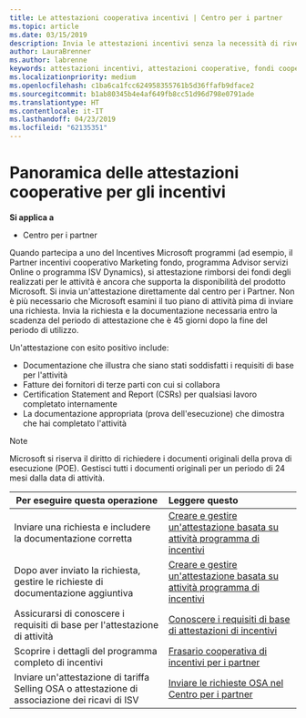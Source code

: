 ```yaml
---
title: Le attestazioni cooperativa incentivi | Centro per i partner
ms.topic: article
ms.date: 03/15/2019
description: Invia le attestazioni incentivi senza la necessità di rivedere prima il tuo piano di attività.
author: LauraBrenner
ms.author: labrenne
keywords: attestazioni incentivi, attestazioni cooperative, fondi cooperativi
ms.localizationpriority: medium
ms.openlocfilehash: c1ba6ca1fcc624958355761b5d36ffafb9dface2
ms.sourcegitcommit: b1ab80345b4e4af649fb8cc51d96d798e0791ade
ms.translationtype: HT
ms.contentlocale: it-IT
ms.lasthandoff: 04/23/2019
ms.locfileid: "62135351"
---
```

# <a name="incentives-co-op-claims-overview"></a>Panoramica delle attestazioni cooperative per gli incentivi

**Si applica a**

- Centro per i partner

Quando partecipa a uno del Incentives Microsoft programmi (ad esempio, il Partner incentivi cooperativo Marketing fondo, programma Advisor servizi Online o programma ISV Dynamics), si attestazione rimborsi dei fondi degli realizzati per le attività è ancora che supporta la disponibilità del prodotto Microsoft. Si invia un'attestazione direttamente dal centro per i Partner. Non è più necessario che Microsoft esamini il tuo piano di attività pima di inviare una richiesta. Invia la richiesta e la documentazione necessaria entro la scadenza del periodo di attestazione che è 45 giorni dopo la fine del periodo di utilizzo. 

Un'attestazione con esito positivo include:

- Documentazione che illustra che siano stati soddisfatti i requisiti di base per l'attività
- Fatture dei fornitori di terze parti con cui si collabora
- Certification Statement and Report (CSRs) per qualsiasi lavoro completato internamente
- La documentazione appropriata (prova dell'esecuzione) che dimostra che hai completato l'attività 

>[!NOTE]
>Microsoft si riserva il diritto di richiedere i documenti originali della prova di esecuzione (POE). Gestisci tutti i documenti originali per un periodo di 24 mesi dalla data di attività. 

|**Per eseguire questa operazione**   |**Leggere questo**   |
|-----------------|:--------------------------------------|
|Inviare una richiesta e includere la documentazione corretta|[Creare e gestire un'attestazione basata su attività programma di incentivi](create-incentives-claims.md)|
|Dopo aver inviato la richiesta, gestire le richieste di documentazione aggiuntiva|[Creare e gestire un'attestazione basata su attività programma di incentivi](create-incentives-claims.md)  |
|Assicurarsi di conoscere i requisiti di base per l'attestazione di attività|[Conoscere i requisiti di base di attestazioni di incentivi](core-requirements.md)   |
|Scoprire i dettagli del programma completo di incentivi|[Frasario cooperativa di incentivi per i partner](https://assets.microsoft.com/coop-guidebook.pdf)
|Inviare un'attestazione di tariffa Selling OSA o attestazione di associazione dei ricavi di ISV |[Inviare le richieste OSA nel Centro per i partner](submit-osa-claim.md)|
                                                                                 
                                   